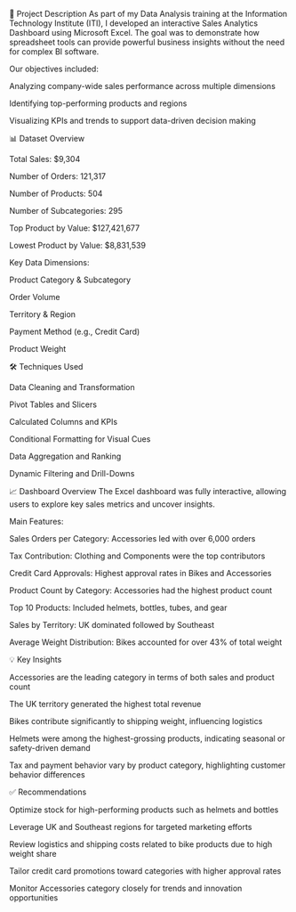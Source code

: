 
📝 Project Description
As part of my Data Analysis training at the Information Technology Institute (ITI), I developed an interactive Sales Analytics Dashboard using Microsoft Excel. The goal was to demonstrate how spreadsheet tools can provide powerful business insights without the need for complex BI software.

Our objectives included:

Analyzing company-wide sales performance across multiple dimensions

Identifying top-performing products and regions

Visualizing KPIs and trends to support data-driven decision making

📊 Dataset Overview

Total Sales: $9,304

Number of Orders: 121,317

Number of Products: 504

Number of Subcategories: 295

Top Product by Value: $127,421,677

Lowest Product by Value: $8,831,539

Key Data Dimensions:

Product Category & Subcategory

Order Volume

Territory & Region

Payment Method (e.g., Credit Card)

Product Weight

🛠 Techniques Used

Data Cleaning and Transformation

Pivot Tables and Slicers

Calculated Columns and KPIs

Conditional Formatting for Visual Cues

Data Aggregation and Ranking

Dynamic Filtering and Drill-Downs

📈 Dashboard Overview
The Excel dashboard was fully interactive, allowing users to explore key sales metrics and uncover insights.

Main Features:

Sales Orders per Category: Accessories led with over 6,000 orders

Tax Contribution: Clothing and Components were the top contributors

Credit Card Approvals: Highest approval rates in Bikes and Accessories

Product Count by Category: Accessories had the highest product count

Top 10 Products: Included helmets, bottles, tubes, and gear

Sales by Territory: UK dominated followed by Southeast

Average Weight Distribution: Bikes accounted for over 43% of total weight

💡 Key Insights

Accessories are the leading category in terms of both sales and product count

The UK territory generated the highest total revenue

Bikes contribute significantly to shipping weight, influencing logistics

Helmets were among the highest-grossing products, indicating seasonal or safety-driven demand

Tax and payment behavior vary by product category, highlighting customer behavior differences

✅ Recommendations

Optimize stock for high-performing products such as helmets and bottles

Leverage UK and Southeast regions for targeted marketing efforts

Review logistics and shipping costs related to bike products due to high weight share

Tailor credit card promotions toward categories with higher approval rates

Monitor Accessories category closely for trends and innovation opportunities
